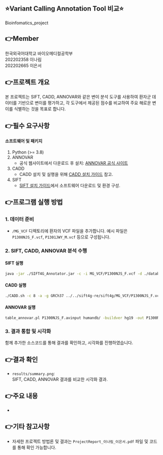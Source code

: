## ⭐Variant Calling Annotation Tool 비교⭐
Bioinfomatics_project

## 👉Member
한국외국어대학교 바이오메디컬공학부 <br>
202202358 이나림 <br>
202202665 이은서

## 👉프로젝트 개요
본 프로젝트는 SIFT, CADD, ANNOVAR와 같은 변이 분석 도구를 사용하여 환자군 데이터를 기반으로 변이를 평가하고, 각 도구에서 제공된 점수를 비교하여 주요 해로운 변이를 식별하는 것을 목표로 합니다.

## 👉필수 요구사항

#### **소프트웨어 및 패키지**
1. Python (>= 3.8)
2. ANNOVAR
   - 공식 웹사이트에서 다운로드 후 설치: [ANNOVAR 공식 사이트](http://www.openbioinformatics.org/annovar/)
3. CADD
   - CADD 설치 및 실행을 위해 [CADD 설치 가이드](https://cadd.gs.washington.edu/) 참고.
4. SIFT
   - [SIFT 설치 가이드](http://sift.jcvi.org/)에서 소프트웨어 다운로드 및 환경 구성.

## 👉프로그램 실행 방법

### 1. 데이터 준비
- `/MG_VCF` 디렉토리에 환자의 VCF 파일을 추가합니다. 예시 파일은 `P1300NJS_F.vcf`, `P1301JWY_M.vcf` 등으로 구성됩니다.

### 2. SIFT, CADD, ANNOVAR 분석 수행
#### **SIFT 실행**
```bash
java -jar ./SIFT4G_Annotator.jar -c -i MG_VCF/P1300NJS_F.vcf -d ./databases/GRCh37.74/ -r output2
```

#### **CADD 실행**
```bash
./CADD.sh -c 8 -a -g GRCh37 ../../sift4g-re/sift4g/MG_VCF/P1300NJS_F.vcf
```

#### **ANNOVAR 실행**
```bash
table_annovar.pl P1300NJS_F.avinput humandb/ -buildver hg19 -out P1300NJS_F_anno -remove -protocol refGene,cytoBand,exac03,avsnp147,dbnsfp30a -operation gx,r,f,f,f -nastring . -csvout -polish -xref example/gene_xref.txt
```

### 3. 결과 통합 및 시각화
함께 추가한 소스코드를 통해 결과를 확인하고, 시각화를 진행하였습니다.



## 👉결과 확인
  
- `results/summary.png`:  
  SIFT, CADD, ANNOVAR 결과를 비교한 시각화 결과.


## 👉주요 내용

- 



## 👉기타 참고사항

- 자세한 프로젝트 방법론 및 결과는 `ProjectReport_이나림_이은서.pdf` 파일 및 코드를 통해 확인 가능합니다.
